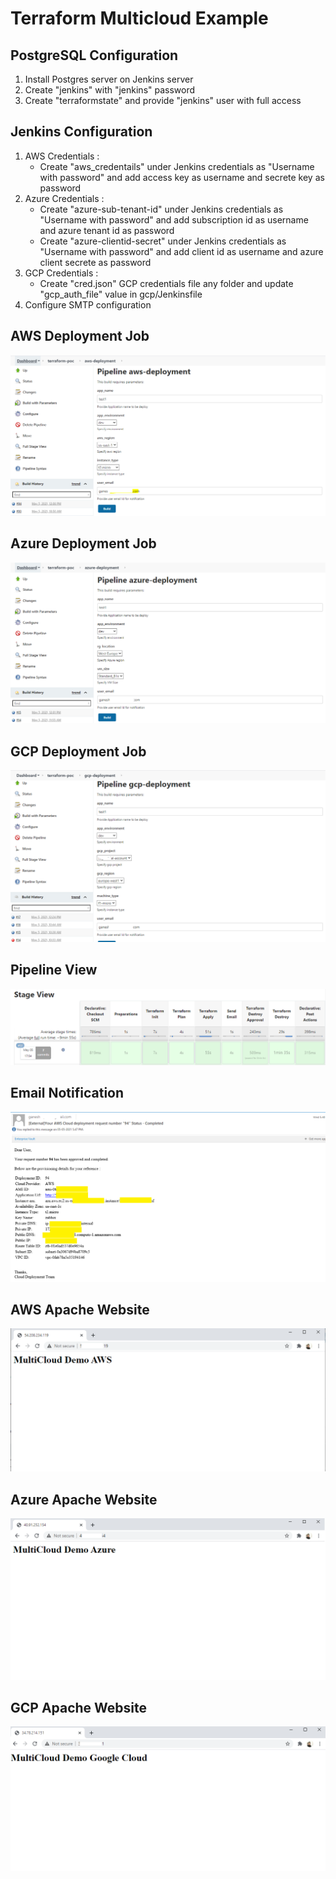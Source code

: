 # Terraform Multicloud Example

## PostgreSQL Configuration
1. Install Postgres server on Jenkins server
2. Create "jenkins" with "jenkins" password
3. Create "terraformstate" and provide "jenkins" user with full access

## Jenkins Configuration
1. AWS Credentials : </br>
   - Create "aws_credentails" under Jenkins credentials as "Username with password" and add access key as username and secrete key as password
2. Azure Credentials : </br>
   - Create "azure-sub-tenant-id" under Jenkins credentials as "Username with password" and add subscription id as username and azure tenant id as password
   - Create "azure-clientid-secret" under Jenkins credentials as "Username with password" and add client id as username and azure client secrete as password
3. GCP Credentials : </br>
   - Create "cred.json" GCP credentials file any folder and update "gcp_auth_file" value in gcp/Jenkinsfile
4. Configure SMTP configuration

## AWS Deployment Job
![Jenkins](/images/aws.png)

## Azure Deployment Job
![Jenkins](/images/azure.png)

## GCP Deployment Job
![Jenkins](/images/gcp.png)

## Pipeline View
![Jenkins](/images/jenkins.PNG)

## Email Notification
![Jenkins](/images/email.png)

## AWS Apache Website
![Jenkins](/images/aws-web.png) 

## Azure Apache Website
![Jenkins](/images/azure-web.png)

## GCP Apache Website
![Jenkins](/images/gcp-web.png)
